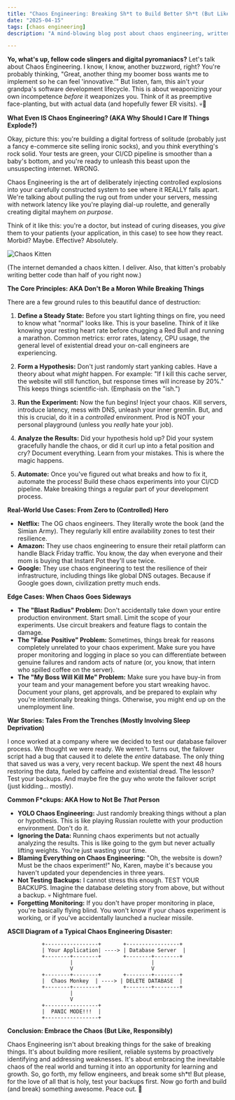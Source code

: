 ```yaml
---
title: "Chaos Engineering: Breaking Sh*t to Build Better Sh*t (But Like, On Purpose)"
date: "2025-04-15"
tags: [chaos engineering]
description: "A mind-blowing blog post about chaos engineering, written for chaotic Gen Z engineers who are probably already breaking things anyway."

---
```


**Yo, what's up, fellow code slingers and digital pyromaniacs?** Let's talk about Chaos Engineering. I know, I know, another buzzword, right? You're probably thinking, "Great, another thing my boomer boss wants me to implement so he can feel 'innovative.'" But listen, fam, this ain't your grandpa's software development lifecycle. This is about weaponizing your own incompetence *before* it weaponizes you. Think of it as preemptive face-planting, but with actual data (and hopefully fewer ER visits). 💀🙏

**What Even IS Chaos Engineering? (AKA Why Should I Care If Things Explode?)**

Okay, picture this: you're building a digital fortress of solitude (probably just a fancy e-commerce site selling ironic socks), and you *think* everything's rock solid. Your tests are green, your CI/CD pipeline is smoother than a baby's bottom, and you're ready to unleash this beast upon the unsuspecting internet. WRONG.

Chaos Engineering is the art of deliberately injecting controlled explosions into your carefully constructed system to see where it REALLY falls apart. We're talking about pulling the rug out from under your servers, messing with network latency like you're playing dial-up roulette, and generally creating digital mayhem *on purpose*.

Think of it like this: you're a doctor, but instead of curing diseases, you *give* them to your patients (your application, in this case) to see how they react. Morbid? Maybe. Effective? Absolutely.

![Chaos Kitten](https://i.imgur.com/nL5g6l8.jpg)

(The internet demanded a chaos kitten. I deliver. Also, that kitten's probably writing better code than half of you right now.)

**The Core Principles: AKA Don't Be a Moron While Breaking Things**

There are a few ground rules to this beautiful dance of destruction:

1.  **Define a Steady State:** Before you start lighting things on fire, you need to know what "normal" looks like. This is your baseline. Think of it like knowing your resting heart rate before chugging a Red Bull and running a marathon. Common metrics: error rates, latency, CPU usage, the general level of existential dread your on-call engineers are experiencing.

2.  **Form a Hypothesis:** Don't just randomly start yanking cables. Have a theory about what *might* happen. For example: "If I kill this cache server, the website will still function, but response times will increase by 20%." This keeps things scientific-ish. (Emphasis on the "ish.")

3.  **Run the Experiment:** Now the fun begins! Inject your chaos. Kill servers, introduce latency, mess with DNS, unleash your inner gremlin. But, and this is crucial, do it in a *controlled* environment. Prod is NOT your personal playground (unless you *really* hate your job).

4.  **Analyze the Results:** Did your hypothesis hold up? Did your system gracefully handle the chaos, or did it curl up into a fetal position and cry? Document everything. Learn from your mistakes. This is where the magic happens.

5.  **Automate:** Once you've figured out what breaks and how to fix it, automate the process! Build these chaos experiments into your CI/CD pipeline. Make breaking things a regular part of your development process.

**Real-World Use Cases: From Zero to (Controlled) Hero**

*   **Netflix:** The OG chaos engineers. They literally wrote the book (and the Simian Army). They regularly kill entire availability zones to test their resilience.
*   **Amazon:** They use chaos engineering to ensure their retail platform can handle Black Friday traffic. You know, the day when everyone and their mom is buying that Instant Pot they'll use twice.
*   **Google:** They use chaos engineering to test the resilience of their infrastructure, including things like global DNS outages. Because if Google goes down, civilization pretty much ends.

**Edge Cases: When Chaos Goes Sideways**

*   **The "Blast Radius" Problem:** Don't accidentally take down your entire production environment. Start small. Limit the scope of your experiments. Use circuit breakers and feature flags to contain the damage.
*   **The "False Positive" Problem:** Sometimes, things break for reasons completely unrelated to your chaos experiment. Make sure you have proper monitoring and logging in place so you can differentiate between genuine failures and random acts of nature (or, you know, that intern who spilled coffee on the server).
*   **The "My Boss Will Kill Me" Problem:** Make sure you have buy-in from your team and your management before you start wreaking havoc. Document your plans, get approvals, and be prepared to explain why you're intentionally breaking things. Otherwise, you might end up on the unemployment line.

**War Stories: Tales From the Trenches (Mostly Involving Sleep Deprivation)**

I once worked at a company where we decided to test our database failover process. We thought we were ready. We weren't. Turns out, the failover script had a bug that caused it to delete the *entire* database. The only thing that saved us was a very, very recent backup. We spent the next 48 hours restoring the data, fueled by caffeine and existential dread. The lesson? Test your backups. And maybe fire the guy who wrote the failover script (just kidding... mostly).

**Common F\*ckups: AKA How to Not Be *That* Person**

*   **YOLO Chaos Engineering:** Just randomly breaking things without a plan or hypothesis. This is like playing Russian roulette with your production environment. Don't do it.
*   **Ignoring the Data:** Running chaos experiments but not actually analyzing the results. This is like going to the gym but never actually lifting weights. You're just wasting your time.
*   **Blaming Everything on Chaos Engineering:** "Oh, the website is down? Must be the chaos experiment!" No, Karen, maybe it's because you haven't updated your dependencies in three years.
*   **Not Testing Backups:** I cannot stress this enough. TEST YOUR BACKUPS. Imagine the database deleting story from above, but without a backup. 💀 Nightmare fuel.
*   **Forgetting Monitoring:** If you don't have proper monitoring in place, you're basically flying blind. You won't know if your chaos experiment is working, or if you've accidentally launched a nuclear missile.

**ASCII Diagram of a Typical Chaos Engineering Disaster:**

```
           +-----------------+       +-----------------+
           | Your Application| ----> | Database Server  |
           +--------+--------+       +--------+--------+
                    |                         |
                    V                         V
           +--------+--------+       +--------+--------+
           |  Chaos Monkey  | ----> | DELETE DATABASE  |
           +--------+--------+       +--------+--------+
                    |
                    V
           +-----------------+
           |  PANIC MODE!!!  |
           +-----------------+
```

**Conclusion: Embrace the Chaos (But Like, Responsibly)**

Chaos Engineering isn't about breaking things for the sake of breaking things. It's about building more resilient, reliable systems by proactively identifying and addressing weaknesses. It's about embracing the inevitable chaos of the real world and turning it into an opportunity for learning and growth. So, go forth, my fellow engineers, and break some sh\*t! But please, for the love of all that is holy, test your backups first. Now go forth and build (and break) something awesome. Peace out. 🙏
